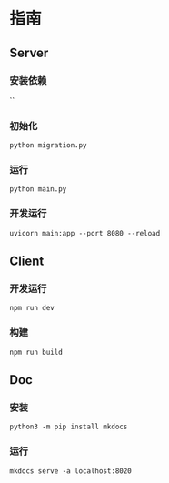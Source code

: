 # 指南


## Server
### 安装依赖
``
### 初始化
`python migration.py`

### 运行
`python main.py`

### 开发运行
`uvicorn main:app --port 8080 --reload`


## Client
### 开发运行
`npm run dev`

### 构建
`npm run build`

## Doc
### 安装
`python3 -m pip install mkdocs`

### 运行
`mkdocs serve -a localhost:8020`
